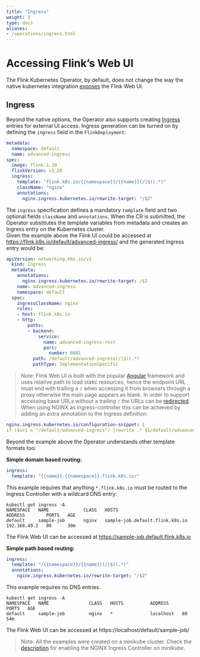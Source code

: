 ```yaml
---
title: "Ingress"
weight: 3
type: docs
aliases:
- /operations/ingress.html
---
```

<!--
Licensed to the Apache Software Foundation (ASF) under one
or more contributor license agreements.  See the NOTICE file
distributed with this work for additional information
regarding copyright ownership.  The ASF licenses this file
to you under the Apache License, Version 2.0 (the
"License"); you may not use this file except in compliance
with the License.  You may obtain a copy of the License at

  http://www.apache.org/licenses/LICENSE-2.0

Unless required by applicable law or agreed to in writing,
software distributed under the License is distributed on an
"AS IS" BASIS, WITHOUT WARRANTIES OR CONDITIONS OF ANY
KIND, either express or implied.  See the License for the
specific language governing permissions and limitations
under the License.
-->

# Accessing Flink’s Web UI
The Flink Kubernetes Operator, by default, does not change the way the native kubernetes integration [exposes](https://nightlies.apache.org/flink/flink-docs-master/docs/deployment/resource-providers/native_kubernetes/#accessing-flinks-web-ui) the Flink Web UI.

## Ingress
Beyond the native options, the Operator also supports creating [Ingress](https://kubernetes.io/docs/concepts/services-networking/ingress/) entries for external UI access. 
Ingress generation can be turned on by defining the `ingress` field in the `FlinkDeployment`:
```yaml
metadata:
  namespace: default
  name: advanced-ingress
spec:
  image: flink:1.20
  flinkVersion: v1_20
  ingress:
    template: "flink.k8s.io/{{namespace}}/{{name}}(/|$)(.*)"
    className: "nginx"
    annotations:
      nginx.ingress.kubernetes.io/rewrite-target: "/$2"
```
The `ingress` specification defines a mandatory `template` field and two optional fields `className` and `annotations`. 
When the CR is submitted, the Operator substitutes the template variables from metadata and creates an Ingress entry on the Kubernetes cluster.  
Given the example above the Flink UI could be accessed at https://flink.k8s.io/default/advanced-ingress/ and the generated Ingress entry would be:
```yaml
apiVersion: networking.k8s.io/v1
  kind: Ingress
  metadata:
    annotations:
      nginx.ingress.kubernetes.io/rewrite-target: /$2
    name: advanced-ingress
    namespace: default
  spec:
    ingressClassName: nginx
    rules:
    - host: flink.k8s.io
    - http:
        paths:
        - backend:
            service:
              name: advanced-ingress-rest
              port:
                number: 8081
          path: /default/advanced-ingress(/|$)(.*)
          pathType: ImplementationSpecific
```

>Note: Flink Web UI is built with the popular [Angular](https://angular.io) framework and uses relative path to load static resources, hence the endpoint URL must end with trailing a `/` when accessing it from browsers through a proxy otherwise the main page appears as blank. 
> In order to support accessing base URLs without a trailing `/` the URLs can be [redirected](https://github.com/kubernetes/ingress-nginx/issues/4266). When using NGINX as ingress-controller this can be achieved by adding an extra annotation to the Ingress definition:
```yaml
nginx.ingress.kubernetes.io/configuration-snippet: |
if ($uri = "/default/advanced-ingress") {rewrite .* $1/default/advanced-ingress/ permanent;}
```
Beyond the example above the Operator understands other template formats too:

**Simple domain based routing:**
```yaml
ingress:
  template: "{{name}}.{{namespace}}.flink.k8s.io/"
```
This example requires that anything `*.flink.k8s.io` must be routed to the Ingress Controller with a wildcard DNS entry:
```shell
kubectl get ingress -A
NAMESPACE   NAME             CLASS   HOSTS                                 ADDRESS        PORTS   AGE
default     sample-job       nginx   sample-job.default.flink.k8s.io       192.168.49.2   80      30m
```
The Flink Web UI can be accessed at https://sample-job.default.flink.k8s.io

**Simple path based routing:**
```yaml
ingress:
  template: "/{{namespace}}/{{name}}(/|$)(.*)"
  annotations:
    nginx.ingress.kubernetes.io/rewrite-target: "/$2"
```
This example requires no DNS entries. 

```shell
kubectl get ingress -A
NAMESPACE   NAME               CLASS   HOSTS          ADDRESS     PORTS   AGE
default     sample-job         nginx   *              localhost   80      54m
```
The Flink Web UI can be accessed at https://localhost/default/sample-job/
>Note: All the examples were created on a minikube cluster. Check the [description](https://kubernetes.io/docs/tasks/access-application-cluster/ingress-minikube/) for enabling the NGINX Ingress Controller on minikube.

